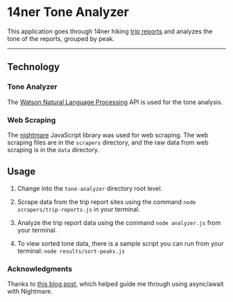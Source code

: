 # 14ner Tone Analyzer

This application goes through 14ner hiking [trip reports](https://www.14ers.com/php14ers/peakstatus_main.php) and analyzes the tone of the reports, grouped by peak.

---

## Technology

### Tone Analyzer

The [Watson Natural Language Processing](https://www.ibm.com/watson/services/natural-language-understanding/) API is used for the tone analysis.

### Web Scraping

The [nightmare](https://github.com/segmentio/nightmare) JavaScript library was used for web scraping. The web scraping files are in the `scrapers` directory, and the raw data from web scraping is in the `data` directory.

## Usage

1. Change into the `tone-analyzer` directory root level.

2. Scrape data from the trip report sites using the command `node scrapers/trip-reports.js` in your terminal.

3. Analyze the trip report data using the command `node analyzer.js` from your terminal.

4. To view sorted tone data, there is a sample script you can run from your terminal: `node results/sort-peaks.js`

### Acknowledgments

Thanks to [this blog post](https://hackernoon.com/nightmarishly-good-scraping-with-nightmare-js-and-async-await-b7b20a38438f), which helped guide me through using async/await with Nightmare.